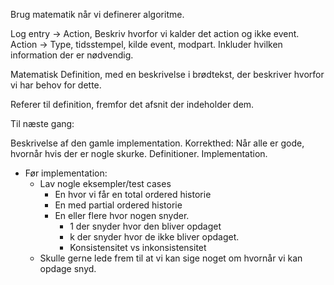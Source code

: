 Brug matematik når vi definerer algoritme.

Log entry -> Action, Beskriv hvorfor vi kalder det action og ikke event.
Action -> Type, tidsstempel, kilde event, modpart. Inkluder hvilken information der er nødvendig.

Matematisk Definition, med en beskrivelse i brødtekst, der beskriver hvorfor vi har behov for dette.

Referer til definition, fremfor det afsnit der indeholder dem.


Til næste gang:

Beskrivelse af den gamle implementation.
Korrekthed: Når alle er gode, hvornår hvis der er nogle skurke.
Definitioner.
Implementation.
* Før implementation:
  * Lav nogle eksempler/test cases
    * En hvor vi får en total ordered historie
    * En med partial ordered historie
    * En eller flere hvor nogen snyder.
      * 1 der snyder hvor den bliver opdaget
      * k der snyder hvor de ikke bliver opdaget.
      * Konsistensitet vs inkonsistensitet
  * Skulle gerne lede frem til at vi kan sige noget om hvornår vi kan opdage snyd.
